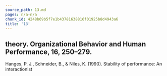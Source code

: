```yaml
---
source_path: 13.md
pages: n/a-n/a
chunk_id: 4248b69b5f7e1b43781638816f01925b8d4943a6
title: '13'
---
```

## theory. Organizational Behavior and Human Performance, 16, 250–279.

Hanges, P. J., Schneider, B., & Niles, K. (1990). Stability of performance: An interactionist
